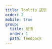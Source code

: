```yaml
---
title: Tooltip 提示
order: 2
mobile: true
group:
  title: 反馈
  order: 1
  path: feedback
---
```


<code src="../demo/Tooltip.tsx"></code>
<API src="../src/Tooltip.tsx"></API>
